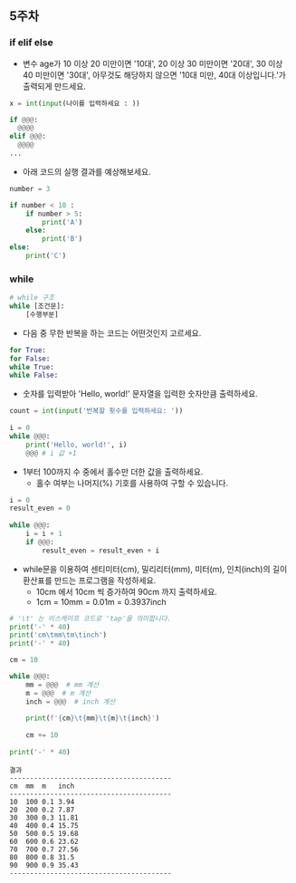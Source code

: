 ## 5주차
### if elif else
- 변수 age가 10 이상 20 미만이면 '10대', 20 이상 30 미만이면 '20대', 30 이상 40 미만이면 '30대', 아무것도 해당하지 않으면 '10대 미만, 40대 이상입니다.'가 출력되게 만드세요.

```python
x = int(input(나이를 입력하세요 : ))

if @@@:
  @@@@
elif @@@:
  @@@@
...

```

- 아래 코드의 실행 결과를 예상해보세요.

```python
number = 3

if number < 10 :
    if number > 5:
        print('A')
    else:
        print('B')
else:
    print('C')
```

### while
```python
# while 구조
while [조건문]:
    [수행부분]
```

- 다음 중 무한 반복을 하는 코드는 어떤것인지 고르세요.
```python
for True:
for False:
while True:
while False:
```

- 숫자를 입력받아 'Hello, world!' 문자열을 입력한 숫자만큼 출력하세요.

```python
count = int(input('반복할 횟수를 입력하세요: '))
 
i = 0
while @@@:
    print('Hello, world!', i)
    @@@ # i 값 +1
```

- 1부터 100까지 수 중에서 홀수만 더한 값을 출력하세요.
  - 홀수 여부는 나머지(%) 기호를 사용하여 구할 수 있습니다.

```python
i = 0
result_even = 0
 
while @@@:
    i = i + 1
    if @@@:
        result_even = result_even + i
```

- while문을 이용하여 센티미터(cm), 밀리리터(mm), 미터(m), 인치(inch)의 길이 환산표를 만드는 프로그램을 작성하세요.
  - 10cm 에서 10cm 씩 증가하여 90cm 까지 출력하세요.
  - 1cm = 10mm = 0.01m = 0.3937inch

```python
# '\t' 는 이스케이프 코드로 'tap'을 의미합니다.    
print('-' * 40)
print('cm\tmm\tm\tinch')
print('-' * 40)

cm = 10

while @@@:
    mm = @@@  # mm 계산
    m = @@@  # m 계산
    inch = @@@  # inch 계산
    
    print(f'{cm}\t{mm}\t{m}\t{inch}')
            
    cm += 10
    
print('-' * 40)
```
```
결과
----------------------------------------
cm  mm  m   inch
----------------------------------------
10  100 0.1 3.94
20  200 0.2 7.87
30  300 0.3 11.81
40  400 0.4 15.75
50  500 0.5 19.68
60  600 0.6 23.62
70  700 0.7 27.56
80  800 0.8 31.5
90  900 0.9 35.43
----------------------------------------
```


